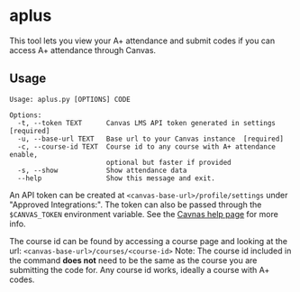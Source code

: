 # aplus

This tool lets you view your A+ attendance and submit codes if you can access A+ attendance through Canvas.

## Usage

    Usage: aplus.py [OPTIONS] CODE

    Options:
      -t, --token TEXT      Canvas LMS API token generated in settings  [required]
      -u, --base-url TEXT   Base url to your Canvas instance  [required]
      -c, --course-id TEXT  Course id to any course with A+ attendance enable,
                            optional but faster if provided
      -s, --show            Show attendance data
      --help                Show this message and exit.

An API token can be created at `<canvas-base-url>/profile/settings` under "Approved Integrations:".
The token can also be passed through the `$CANVAS_TOKEN` environment variable.
See the [Cavnas help page](https://community.canvaslms.com/t5/Student-Guide/How-do-I-manage-API-access-tokens-as-a-student/ta-p/273) for more info.

The course id can be found by accessing a course page and looking at the url: `<canvas-base-url>/courses/<course-id>`
Note: The course id included in the command **does not** need to be the same as the course you are submitting the code for.  Any course id works, ideally a course with A+ codes.
